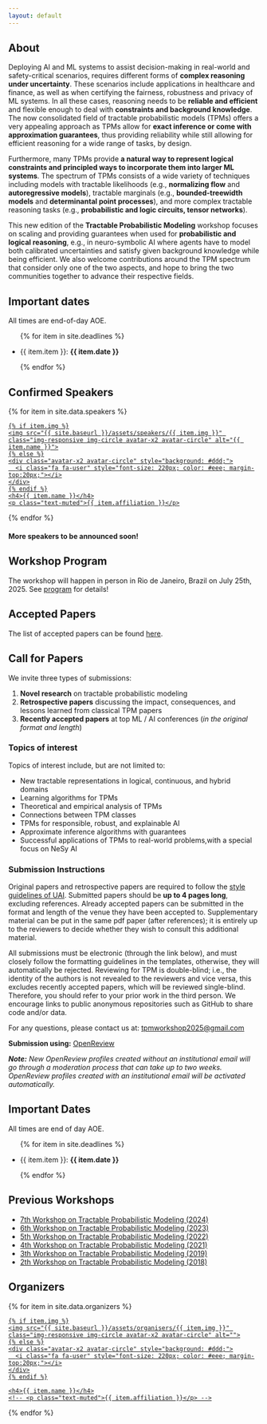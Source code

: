 ```yaml
---
layout: default
---
```


<!-- Information -->
<h2>About</h2>
<div class="information">


<p>Deploying AI and ML systems to assist decision-making in real-world and safety-critical scenarios, requires different forms of <b>complex reasoning under uncertainty</b>. These scenarios include applications in healthcare and finance, as well as when certifying the fairness, robustness and privacy of ML systems. In all these cases, reasoning needs to be <b>reliable and efficient</b> and flexible enough to deal with <b>constraints and background knowledge</b>.
The now consolidated field of tractable probabilistic models (TPMs) offers a very appealing approach as TPMs allow for <b>exact inference or come with approximation guarantees</b>, thus providing reliability while still allowing for efficient reasoning for a wide range of tasks, by design.
</p>

<p>
Furthermore, many TPMs provide <b>a natural way to represent logical constraints and principled ways to incorporate them into larger ML systems</b>. The spectrum of TPMs consists of a wide variety of techniques including models with tractable likelihoods (e.g., <b>normalizing flow</b> and <b>autoregressive models</b>), tractable marginals (e.g., <b>bounded-treewidth models</b> and <b>determinantal point processes</b>), and more complex tractable reasoning tasks (e.g., <b>probabilistic and logic circuits, tensor networks</b>).
</p>

<p>This new edition of the <b>Tractable Probabilistic Modeling</b> workshop focuses on scaling and providing guarantees when used for <b>probabilistic and logical reasoning</b>, e.g., in neuro-symbolic AI where agents have to model both calibrated uncertainties and satisfy given background knowledge while being efficient. We also welcome contributions around the TPM spectrum that consider only one of the two aspects, and hope to bring the two communities together to advance their respective fields.</p>
</div>

<h2>Important dates</h2>

All times are end-of-day AOE.

<ul>

{% for item in site.deadlines  %}

  <li>{{ item.item }}: <strong>{{ item.date }}</strong></li>

{% endfor %}

</ul>


<!-- Content -->

<h2>Confirmed Speakers</h2>

<div class="row justify-content-center people-widget text-center">

{% for item in site.data.speakers  %}

<div class="col-12 col-sm-12 col-md-6 col-lg-4 col-xl-4">
  <a href="{{ item.url }}" target="_blank">
  <div class="team-member">

    {% if item.img %}
    <img src="{{ site.baseurl }}/assets/speakers/{{ item.img }}" class="img-responsive img-circle avatar-x2 avatar-circle" alt="{{ item.name }}">
    {% else %}
    <div class="avatar-x2 avatar-circle" style="background: #ddd;">
      <i class="fa fa-user" style="font-size: 220px; color: #eee; margin-top:20px;"></i>
    </div>
    {% endif %}
    <h4>{{ item.name }}</h4>
    <p class="text-muted">{{ item.affiliation }}</p>
  </div>
  </a>
</div>

{% endfor %}
</div>
<div class="text-center">
<p style="margin-top:20px;margin-bottom:0px"><strong>More speakers to be announced soon!</strong></p>
</div>

<h2>Workshop Program</h2>
The workshop will happen in person in Rio de Janeiro, Brazil on July 25th, 2025.
See <a href="{{site.baseurl}}/program">program</a> for details!

<h2>Accepted Papers</h2>
The list of accepted papers can be found <a href="{{site.baseurl}}/papers/">here</a>.

<h2>Call for Papers</h2>

We invite three types of submissions:

1. **Novel research** on tractable probabilistic modeling
2. **Retrospective papers** discussing the impact, consequences, and lessons learned from classical TPM papers
3. **Recently accepted papers** at top ML / AI conferences (_in the original format and length_)

### Topics of interest

Topics of interest include, but are not limited to:

* New tractable representations in logical, continuous, and hybrid domains
* Learning algorithms for TPMs
* Theoretical and empirical analysis of TPMs
* Connections between TPM classes
* TPMs for responsible, robust, and explainable AI
* Approximate inference algorithms with guarantees
* Successful applications of TPMs to real-world problems,with a special focus on NeSy AI

### Submission Instructions
Original papers and retrospective papers are required to follow the [style guidelines of UAI](https://www.auai.org/uai2025/submission_instructions).
Submitted papers should be **up to 4 pages long**, excluding references. 
Already accepted papers can be submitted in the format and length of the venue they have been accepted to. 
Supplementary material can be put in the same pdf paper (after references); it is entirely up to the reviewers to decide whether they wish to consult this additional material.

All submissions must be electronic (through the link below), and must closely follow the formatting guidelines in the templates, otherwise, they will automatically be rejected. 
Reviewing for TPM is double-blind; i.e., the identity of the authors is not revealed to the reviewers and vice versa, this excludes recently accepted papers, which will be reviewed single-blind.
Therefore, you should refer to your prior work in the third person. 
We encourage links to public anonymous repositories such as GitHub to share code and/or data.

For any questions, please contact us at: [tpmworkshop2025@gmail.com](mailto:tpmworkshop2025@gmail.com)

**Submission using:**  [OpenReview](https://openreview.net/group?id=auai.org/UAI/2025/Workshop/TPM)

_**Note:** New OpenReview profiles created without an institutional email will go through a moderation process that can take up to two weeks. OpenReview profiles created with an institutional email will be activated automatically._

<h2>Important Dates</h2>

<p>All times are end of day AOE.</p>

<ul>

{% for item in site.deadlines  %}

  <li>{{ item.item }}: <strong>{{ item.date }}</strong></li>

{% endfor %}

</ul>

<h2>Previous Workshops</h2>
<ul>
<li><a href="https://tractable-probabilistic-modeling.github.io/tpm2024/">7th Workshop on Tractable Probabilistic Modeling (2024)</a></li>
  <li><a href="https://tractable-probabilistic-modeling.github.io/tpm2023/">6th Workshop on Tractable Probabilistic Modeling (2023)</a></li>
  <li><a href="https://tractable-probabilistic-modeling.github.io/tpm2022/">5th Workshop on Tractable Probabilistic Modeling (2022)</a></li>
  <li><a href="https://sites.google.com/view/tpm2021">4th Workshop on Tractable Probabilistic Modeling (2021)</a></li>
  <li><a href="https://sites.google.com/view/icmltpm2019/home">3th Workshop on Tractable Probabilistic Modeling (2019)</a></li>
  <li><a href="https://sites.google.com/site/tpm2018ws">2th Workshop on Tractable Probabilistic Modeling (2018)</a></li>
</ul>

<h2>Organizers</h2>

<div class="row justify-content-center people-widget text-center" style="margin-bottom: 80px;">


{% for item in site.data.organizers  %}

<div class="col-12 col-sm-12 col-md-6 col-lg-4 col-xl-3">
  <a href="{{ item.url }}" target="_blank">
  <div class="team-member">

    {% if item.img %}
    <img src="{{ site.baseurl }}/assets/organisers/{{ item.img }}" class="img-responsive img-circle avatar-x2 avatar-circle" alt="">
    {% else %}
    <div class="avatar-x2 avatar-circle" style="background: #ddd;">
      <i class="fa fa-user" style="font-size: 220px; color: #eee; margin-top:20px;"></i>
    </div>
    {% endif %}

    <h4>{{ item.name }}</h4>
    <!-- <p class="text-muted">{{ item.affiliation }}</p> -->
  </div>
  </a>
</div>

{% endfor %}

</div>




